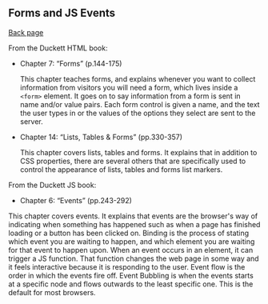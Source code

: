 ## Forms and JS Events

[Back page](/201-notes.md)


From the Duckett HTML book:

- Chapter 7: “Forms” (p.144-175)

    This chapter teaches forms, and explains whenever you want to collect information from visitors you will need a form, which lives inside a `<form>` element. It goes on to say information from a form is sent in name and/or value pairs. Each form control is given a name, and the text the user types in or the values of the options they select are sent to the server. 

- Chapter 14: “Lists, Tables & Forms” (pp.330-357)

    This chapter covers lists, tables and forms. It explains that in addition to CSS properties, there are several others that are specifically used to control the appearance of lists, tables and forms list markers.

From the Duckett JS book:

- Chapter 6: “Events” (pp.243-292)

This chapter covers events. It explains that events are the browser's way of indicating when something has happened
such as when a page has finished loading or a button has been clicked on.
Binding is the process of stating which event you are waiting to happen, and which element you are waiting for that event to happen upon.
When an event occurs in an element, it can trigger a JS function.
That function changes the web page in some way and it feels interactive because it is responding to the user.
Event flow is the order in which the events fire off. Event Bubbling is when the events starts at a specific node and flows outwards to the least specific one. This is the default for most browsers.
